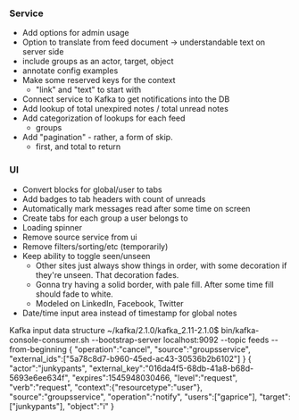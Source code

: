 ### Service
* Add options for admin usage
* Option to translate from feed document -> understandable text on server side
* include groups as an actor, target, object
* annotate config examples
* Make some reserved keys for the context
    * "link" and "text" to start with
* Connect service to Kafka to get notifications into the DB
* Add lookup of total unexpired notes / total unread notes
* Add categorization of lookups for each feed
    * groups
* Add "pagination" - rather, a form of skip.
    * first, and total to return

### UI
* Convert blocks for global/user to tabs
* Add badges to tab headers with count of unreads
* Automatically mark messages read after some time on screen
* Create tabs for each group a user belongs to
* Loading spinner
* Remove source service from ui
* Remove filters/sorting/etc (temporarily)
* Keep ability to toggle seen/unseen
    * Other sites just always show things in order, with some decoration if they're unseen. That decoration fades.
    * Gonna try having a solid border, with pale fill. After some time fill should fade to white.
    * Modeled on LinkedIn, Facebook, Twitter
* Date/time input area instead of timestamp for global notes

Kafka input data structure
~/kafka/2.1.0/kafka_2.11-2.1.0$ bin/kafka-console-consumer.sh --bootstrap-server localhost:9092 --topic feeds --from-beginning
{
    "operation":"cancel",
    "source":"groupsservice",
    "external_ids":["5a78c8d7-b960-45ed-ac43-30536b2b6102"]
}
{
    "actor":"junkypants",
    "external_key":"016da4f5-68db-41a8-b68d-5693e6ee634f",
    "expires":1545948030466,
    "level":"request",
    "verb":"request",
    "context":{"resourcetype":"user"},
    "source":"groupsservice",
    "operation":"notify",
    "users":["gaprice"],
    "target":["junkypants"],
    "object":"i"
}